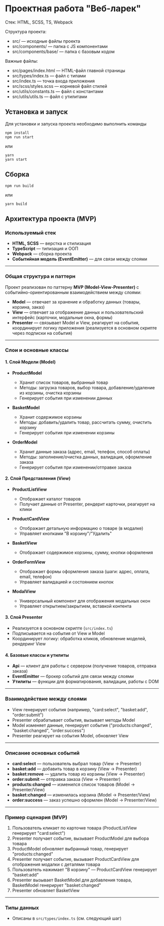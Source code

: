 # Проектная работа "Веб-ларек"

Стек: HTML, SCSS, TS, Webpack

Структура проекта:
- src/ — исходные файлы проекта
- src/components/ — папка с JS компонентами
- src/components/base/ — папка с базовым кодом

Важные файлы:
- src/pages/index.html — HTML-файл главной страницы
- src/types/index.ts — файл с типами
- src/index.ts — точка входа приложения
- src/scss/styles.scss — корневой файл стилей
- src/utils/constants.ts — файл с константами
- src/utils/utils.ts — файл с утилитами

## Установка и запуск
Для установки и запуска проекта необходимо выполнить команды

```
npm install
npm run start
```

или

```
yarn
yarn start
```
## Сборка

```
npm run build
```

или

```
yarn build
```

## Архитектура проекта (MVP)

### Используемый стек

- **HTML, SCSS** — верстка и стилизация
- **TypeScript** — типизация и ООП
- **Webpack** — сборка проекта
- **Событийная модель (EventEmitter)** — для связи между слоями

---

### Общая структура и паттерн

Проект реализован по паттерну **MVP (Model-View-Presenter)** с событийно-ориентированным взаимодействием между слоями:

- **Model** — отвечает за хранение и обработку данных (товары, корзина, заказ)
- **View** — отвечает за отображение данных и пользовательский интерфейс (карточки, модальные окна, формы)
- **Presenter** — связывает Model и View, реагирует на события, координирует логику приложения (реализуется в основном скрипте через подписки на события)

---

### Слои и основные классы

#### 1. Слой Модели (Model)

- **ProductModel**
  - Хранит список товаров, выбранный товар
  - Методы: загрузка товаров, выбор товара, добавление/удаление из корзины, очистка корзины
  - Генерирует события при изменении данных

- **BasketModel**
  - Хранит содержимое корзины
  - Методы: добавить/удалить товар, рассчитать сумму, очистить корзину
  - Генерирует события при изменении корзины

- **OrderModel**
  - Хранит данные заказа (адрес, email, телефон, способ оплаты)
  - Методы: заполнение/очистка данных, валидация, оформление заказа
  - Генерирует события при изменении/отправке заказа

#### 2. Слой Представления (View)

- **ProductListView**
  - Отображает каталог товаров
  - Получает данные от Presenter, рендерит карточки, реагирует на клики

- **ProductCardView**
  - Отображает детальную информацию о товаре (в модалке)
  - Управляет кнопками "В корзину"/"Удалить"

- **BasketView**
  - Отображает содержимое корзины, сумму, кнопки оформления

- **OrderFormView**
  - Отображает формы оформления заказа (шаги: адрес, оплата, email, телефон)
  - Управляет валидацией и состоянием кнопок

- **ModalView**
  - Универсальный компонент для отображения модальных окон
  - Управляет открытием/закрытием, вставкой контента

#### 3. Слой Presenter

- Реализуется в основном скрипте (`src/index.ts`)
- Подписывается на события от View и Model
- Координирует логику: обработка кликов, обновление моделей, рендеринг View

#### 4. Базовые классы и утилиты

- **Api** — клиент для работы с сервером (получение товаров, отправка заказа)
- **EventEmitter** — брокер событий для связи между слоями
- **Утилиты** — функции для форматирования, валидации, работы с DOM

---

### Взаимодействие между слоями

- View генерирует события (например, "card:select", "basket:add", "order:submit")
- Presenter обрабатывает события, вызывает методы Model
- Model изменяет данные, генерирует события ("products:changed", "basket:changed", "order:success")
- Presenter реагирует на события Model, обновляет View

---

### Описание основных событий

- **card:select** — пользователь выбрал товар (View → Presenter)
- **basket:add** — добавить товар в корзину (View → Presenter)
- **basket:remove** — удалить товар из корзины (View → Presenter)
- **order:submit** — отправка заказа (View → Presenter)
- **products:changed** — изменился список товаров (Model → Presenter/View)
- **basket:changed** — изменилась корзина (Model → Presenter/View)
- **order:success** — заказ успешно оформлен (Model → Presenter/View)

---

### Пример сценария (MVP)

1. Пользователь кликает по карточке товара (ProductListView генерирует "card:select")
2. Presenter получает событие, вызывает ProductModel для выбора товара
3. ProductModel обновляет выбранный товар, генерирует "products:changed"
4. Presenter получает событие, вызывает ProductCardView для отображения модалки с деталями товара
5. Пользователь нажимает "В корзину" — ProductCardView генерирует "basket:add"
6. Presenter вызывает BasketModel для добавления товара, BasketModel генерирует "basket:changed"
7. Presenter обновляет BasketView

---

### Типы данных

- Описаны в `src/types/index.ts` (см. следующий шаг)
